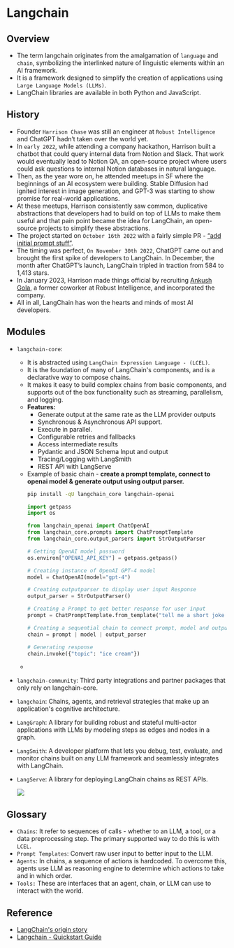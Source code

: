 # Langchain

## Overview
- The term langchain originates from the amalgamation of `language` and `chain`, symbolizing the interlinked nature of linguistic elements within an AI framework.
- It is a framework designed to simplify the creation of applications using `Large Language Models (LLMs)`. 
- LangChain libraries are available in both Python and JavaScript.

## History
- Founder `Harrison Chase` was still an engineer at `Robust Intelligence` and ChatGPT hadn’t taken over the world yet.
- In `early 2022`, while attending a company hackathon, Harrison built a chatbot that could query internal data from Notion and Slack. That work would eventually lead to Notion QA, an open-source project where users could ask questions to internal Notion databases in natural language.
- Then, as the year wore on, he attended meetups in SF where the beginnings of an AI ecosystem were building. Stable Diffusion had ignited interest in image generation, and GPT-3 was starting to show promise for real-world applications.
- At these meetups, Harrison consistently saw common, duplicative abstractions that developers had to build on top of LLMs to make them useful and that pain point became the idea for LangChain, an open-source projects to simplify these abstractions.
- The project started on `October 16th 2022` with a fairly simple PR - [“add initial prompt stuff”](https://github.com/langchain-ai/langchain/pull/1).
- The timing was perfect, `On November 30th 2022`, ChatGPT came out and brought the first spike of developers to LangChain. In December, the month after ChatGPT’s launch, LangChain tripled in traction from 584 to 1,413 stars.
- In January 2023, Harrison made things official by recruiting [Ankush Gola](https://www.linkedin.com/in/ankush-gola-77255866/), a former coworker at Robust Intelligence, and incorporated the company.
- All in all, LangChain has won the hearts and minds of most AI developers.


## Modules
- `langchain-core`:
  - It is abstracted using `LangChain Expression Language - (LCEL)`.
  - It is the foundation of many of LangChain's components, and is a declarative way to compose chains.
  - It makes it easy to build complex chains from basic components, and supports out of the box functionality such as streaming, parallelism, and logging.
  - **Features:**
    - Generate output at the same rate as the LLM provider outputs
    - Synchronous & Asynchronous API support.
    - Execute in parallel.
    - Configurable retries and fallbacks
    - Access intermediate results
    - Pydantic and JSON Schema Input and output
    - Tracing/Logging with LangSmith
    - REST API with LangServe
  - Example of basic chain - **create a prompt template, connect to openai model & generate output using output parser.**
    ```bash
    pip install -qU langchain_core langchain-openai
    ```
    ```python
    import getpass
    import os

    from langchain_openai import ChatOpenAI
    from langchain_core.prompts import ChatPromptTemplate
    from langchain_core.output_parsers import StrOutputParser

    # Getting OpenAI model password
    os.environ["OPENAI_API_KEY"] = getpass.getpass()

    # Creating instance of OpenAI GPT-4 model
    model = ChatOpenAI(model="gpt-4")

    # Creating outputparser to display user input Response
    output_parser = StrOutputParser()

    # Creating a Prompt to get better response for user input
    prompt = ChatPromptTemplate.from_template("tell me a short joke about {topic}")

    # Creating a sequential chain to connect prompt, model and output parser
    chain = prompt | model | output_parser

    # Generating response
    chain.invoke({"topic": "ice cream"})
    ```
  - 
- `langchain-community`: Third party integrations and partner packages that only rely on langchain-core.
- `langchain`: Chains, agents, and retrieval strategies that make up an application's cognitive architecture.
- `LangGraph`: A library for building robust and stateful multi-actor applications with LLMs by modeling steps as edges and nodes in a graph.
- `LangSmith`: A developer platform that lets you debug, test, evaluate, and monitor chains built on any LLM framework and seamlessly integrates with LangChain.
- `LangServe`: A library for deploying LangChain chains as REST APIs.

    ![](https://python.langchain.com/svg/langchain_stack.svg)

## Glossary
- `Chains`: It refer to sequences of calls - whether to an LLM, a tool, or a data preprocessing step. The primary supported way to do this is with `LCEL`.
- `Prompt Templates`:  Convert raw user input to better input to the LLM.
- `Agents`: In chains, a sequence of actions is hardcoded. To overcome this, agents use LLM as reasoning engine to determine which actions to take and in which order.
- `Tools:` These are interfaces that an agent, chain, or LLM can use to interact with the world. 


## Reference
- [LangChain's origin story](https://www.basedash.com/blog/langchains-origin-story)
- [Langchain - Quickstart Guide](https://python.langchain.com/docs/get_started/quickstart/)